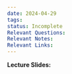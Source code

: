 ```yaml
---
date: 2024-04-29
tags: 
status: Incomplete
Relevant Questions: 
Relevant Notes: 
Relevant Links:
---
```

**Lecture Slides:**
